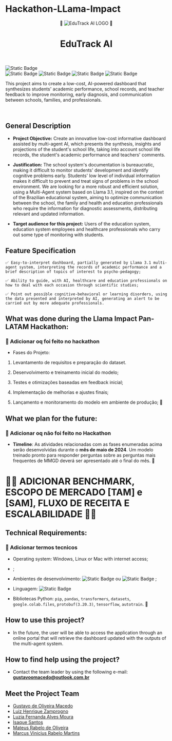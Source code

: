 # Hackathon-LLama-Impact

<div align="center">

🚧 ![EduTrack AI LOGO](") 🚧

</div>

<h1 align="center"> EduTrack AI </h1>

<br>

<div>

![Static Badge](https://img.shields.io/badge/DEVELOPING-STATUS?style=for-the-badge&label=STATUS&color=bright%20green)
<br>
![Static Badge](https://img.shields.io/badge/Novembro%2F24-Create_in?label=Create%20in&color=purple)
![Static Badge](https://img.shields.io/badge/Brazil-Country?style=flat&label=Country&color=darkgreen)
![Static Badge](https://img.shields.io/badge/Llama3.1_8B_Instruct-Multi--Agent-yellow?style=flat&label=Llama%203.1%208B%20Instruct&color=yellow)
![Static Badge](https://img.shields.io/badge/Llobo_Squad-Create_in%3A?logo=Novembro%2F24&label=Llama%20Impact%20Pan-LATAM%20Hackathon&color=blue)


This project aims to create a low-cost, AI-powered dashboard that synthesizes students' academic performance, school records, and teacher feedback to improve monitoring, early diagnosis, and communication between schools, families, and professionals.

</div>

<br>

## General Description

- **Project Objective:** Create an innovative low-cost informative dashboard assisted by multi-agent AI, which presents the synthesis, insights and projections of the student's school life, taking into account school life records, the student's academic performance and teachers' comments.


- **Justification:** The school system's documentation is bureaucratic, making it difficult to monitor students' development and identify cognitive problems early. Students' low level of individual information makes it difficult to prevent and treat signs of problems in the school environment. We are looking for a more robust and efficient solution, using a Multi-Agent system based on Llama 3.1, inspired on the context of the Brazilian educational system, aiming to optimize communication between the school, the family and health and education professionals who require the information for diagnostic assessments, distributing relevant and updated information.

- **Target audience for this project:** Users of the education system, education system employees and healthcare professionals who carry out some type of monitoring with students.

 

## Feature Specification
 

    ✅ Easy-to-interpret dashboard, partially generated by Llama 3.1 multi-agent system, interpreting the records of academic performance and a brief description of topics of interest to psycho-pedagogy;

    ✅ Ability to guide, with AI, healthcare and education professionals on how to deal with each occasion through scientific studies;

    ✅ Point out possible cognitive-behavioral or learning disorders, using the data presented and interpreted by AI, generating an alert to be carried out by more adequate professionals.

## What was done during the Llama Impact Pan-LATAM Hackathon:
### 🚧 Adicionar oq foi feito no hackathon
 - Fases do Projeto: 

  1. Levantamento de requisitos e preparação do dataset. 

  2. Desenvolvimento e treinamento inicial do modelo;

  3. Testes e otimizações baseadas em feedback inicial;

  4. Implementação de melhorias e ajustes finais;

  5. Lançamento e monitoramento do modelo em ambiente de produção; 🚧
  

## What we plan for the future:
### 🚧 Adicionar oq não foi feito no Hackathon
- **Timeline**: As atividades relacionadas com as fases enumeradas acima serão desenvolvidas durante o **mês de maio de 2024**. Um modelo treinado pronto para responder perguntas sobre as perguntas mais frequentes de MMGD deverá ser apresentado até o final do mês. 🚧


# 🚧🚧 ADICIONAR BENCHMARK, ESCOPO DE MERCADO [TAM] e [SAM], FLUXO DE RECEITA E ESCALABILIDADE 🚧🚧


## Technical Requirements: 
### 🚧 Adicionar termos tecnicos
- Operating system: Windows, Linux or Mac with internet access;

- ;

- Ambientes de desenvolvimento: ![Static Badge](https://img.shields.io/badge/Google%20Colab-purple)
 ou ![Static Badge](https://img.shields.io/badge/Visual%20Studio%20Code-blue)
;

- Linguagem: ![Static Badge](https://img.shields.io/badge/Python-3.8%20ou%20superior-brightgreen)


- Bibliotecas Python: `pip`, `pandas`, `transformers`, `datasets`, `google.colab.files`, `protobuf(3.20.3)`, `tensorflow`, `autotrain`. 🚧


## How to use this project?

- In the future, the user will be able to access the application through an online portal that will retrieve the dashboard updated with the outputs of the multi-agent system. 

## How to find help using the project?

- Contact the team leader by using the following e-mail: **gustavoomacedo@outlook.com.br**

## Meet the Project Team

- [Gustavo de Oliveira Macedo](https://github.com/Gustavo-Macedo1)
- [Luiz Henrique Zamprogno](https://github.com/luiz-hfz)
- [Luzia Fernanda Alves Moura](https://github.com/LuziaMoura)
- [Isaque Santos](https://github.com/isaquesh)
- [Mateus Rabelo de Oliveira](https://github.com/takatoblue)
- [Marcus Vinicius Rabelo Martins](https://github.com/rabelomanager)
